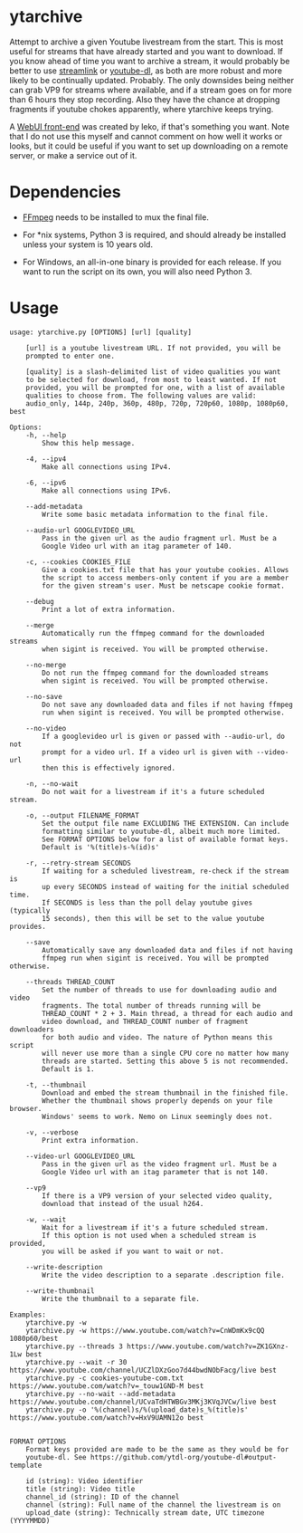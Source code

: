 # ytarchive
Attempt to archive a given Youtube livestream from the start. This is most useful for streams that have already started and you want to download. If you know ahead of time you want to archive a stream, it would probably be better to use [streamlink](https://streamlink.github.io/) or [youtube-dl](https://youtube-dl.org/), as both are more robust and more likely to be continually updated. Probably. The only downsides being neither can grab VP9 for streams where available, and if a stream goes on for more than 6 hours they stop recording. Also they have the chance at dropping fragments if youtube chokes apparently, where ytarchive keeps trying.

A [WebUI front-end](https://github.com/lekoOwO/ytarchive-ui) was created by leko, if that's something you want. Note that I do not use this myself and cannot comment on how well it works or looks, but it could be useful if you want to set up downloading on a remote server, or make a service out of it.

# Dependencies
- [FFmpeg](https://ffmpeg.org/) needs to be installed to mux the final file.

- For *nix systems, Python 3 is required, and should already be installed unless your system is 10 years old.

- For Windows, an all-in-one binary is provided for each release. If you want to run the script on its own, you will also need Python 3.

# Usage

```
usage: ytarchive.py [OPTIONS] [url] [quality]

	[url] is a youtube livestream URL. If not provided, you will be
	prompted to enter one.

	[quality] is a slash-delimited list of video qualities you want
	to be selected for download, from most to least wanted. If not
	provided, you will be prompted for one, with a list of available
	qualities to choose from. The following values are valid:
	audio_only, 144p, 240p, 360p, 480p, 720p, 720p60, 1080p, 1080p60, best

Options:
	-h, --help
		Show this help message.

	-4, --ipv4
		Make all connections using IPv4.

	-6, --ipv6
		Make all connections using IPv6.

	--add-metadata
		Write some basic metadata information to the final file.

	--audio-url GOOGLEVIDEO_URL
		Pass in the given url as the audio fragment url. Must be a
		Google Video url with an itag parameter of 140.

	-c, --cookies COOKIES_FILE
		Give a cookies.txt file that has your youtube cookies. Allows
		the script to access members-only content if you are a member
		for the given stream's user. Must be netscape cookie format.

	--debug
		Print a lot of extra information.

	--merge
		Automatically run the ffmpeg command for the downloaded streams
		when sigint is received. You will be prompted otherwise.

	--no-merge
		Do not run the ffmpeg command for the downloaded streams
		when sigint is received. You will be prompted otherwise.

	--no-save
		Do not save any downloaded data and files if not having ffmpeg
		run when sigint is received. You will be prompted otherwise.

	--no-video
		If a googlevideo url is given or passed with --audio-url, do not
		prompt for a video url. If a video url is given with --video-url
		then this is effectively ignored.

	-n, --no-wait
		Do not wait for a livestream if it's a future scheduled stream.

	-o, --output FILENAME_FORMAT
		Set the output file name EXCLUDING THE EXTENSION. Can include
		formatting similar to youtube-dl, albeit much more limited.
		See FORMAT OPTIONS below for a list of available format keys.
		Default is '%(title)s-%(id)s'

	-r, --retry-stream SECONDS
		If waiting for a scheduled livestream, re-check if the stream is
		up every SECONDS instead of waiting for the initial scheduled time.
		If SECONDS is less than the poll delay youtube gives (typically
		15 seconds), then this will be set to the value youtube provides.

	--save
		Automatically save any downloaded data and files if not having
		ffmpeg run when sigint is received. You will be prompted otherwise.

	--threads THREAD_COUNT
		Set the number of threads to use for downloading audio and video
		fragments. The total number of threads running will be
		THREAD_COUNT * 2 + 3. Main thread, a thread for each audio and
		video download, and THREAD_COUNT number of fragment downloaders
		for both audio and video. The nature of Python means this script
		will never use more than a single CPU core no matter how many
		threads are started. Setting this above 5 is not recommended.
		Default is 1.

	-t, --thumbnail
		Download and embed the stream thumbnail in the finished file.
		Whether the thumbnail shows properly depends on your file browser.
		Windows' seems to work. Nemo on Linux seemingly does not.

	-v, --verbose
		Print extra information.

	--video-url GOOGLEVIDEO_URL
		Pass in the given url as the video fragment url. Must be a
		Google Video url with an itag parameter that is not 140.

	--vp9
		If there is a VP9 version of your selected video quality,
		download that instead of the usual h264.

	-w, --wait
		Wait for a livestream if it's a future scheduled stream.
		If this option is not used when a scheduled stream is provided,
		you will be asked if you want to wait or not.

	--write-description
		Write the video description to a separate .description file.

	--write-thumbnail
		Write the thumbnail to a separate file.

Examples:
	ytarchive.py -w
	ytarchive.py -w https://www.youtube.com/watch?v=CnWDmKx9cQQ 1080p60/best
	ytarchive.py --threads 3 https://www.youtube.com/watch?v=ZK1GXnz-1Lw best
	ytarchive.py --wait -r 30 https://www.youtube.com/channel/UCZlDXzGoo7d44bwdNObFacg/live best
	ytarchive.py -c cookies-youtube-com.txt https://www.youtube.com/watch?v=_touw1GND-M best
	ytarchive.py --no-wait --add-metadata https://www.youtube.com/channel/UCvaTdHTWBGv3MKj3KVqJVCw/live best
	ytarchive.py -o '%(channel)s/%(upload_date)s_%(title)s' https://www.youtube.com/watch?v=HxV9UAMN12o best


FORMAT OPTIONS
	Format keys provided are made to be the same as they would be for
	youtube-dl. See https://github.com/ytdl-org/youtube-dl#output-template

	id (string): Video identifier
	title (string): Video title
	channel_id (string): ID of the channel
	channel (string): Full name of the channel the livestream is on
	upload_date (string): Technically stream date, UTC timezone (YYYYMMDD)
```